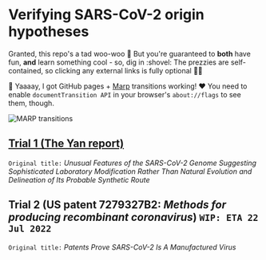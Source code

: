 # Verifying SARS-CoV-2 origin hypotheses

Granted, this repo's a tad woo-woo :zany_face: But you're guaranteed to **both** have fun, **and** learn something cool - so, dig in :shovel: The prezzies are self-contained, so clicking any external links is fully optional :woman_shrugging:

:tada: Yaaaay, I got GitHub pages + [Marp](https://marp.app/) transitions working! :heart: You need to enable `documentTransition API` in your browser's `about://flags` to see them, though.

![MARP transitions](https://user-images.githubusercontent.com/13955209/180341390-edc39a15-1017-429c-9922-ab29677c22cb.gif)

## [Trial 1 (The Yan report)](https://engelanna.github.io/verifying-sars-cov-2-origin-hypotheses/docs/trial_1_the_yan_report.html)

`Original title:` _Unusual Features of the SARS-CoV-2 Genome
Suggesting Sophisticated Laboratory Modification Rather Than Natural Evolution 
and Delineation of Its Probable Synthetic Route_

## Trial 2 (US patent 7279327B2: _Methods for producing recombinant coronavirus_) `WIP: ETA 22 Jul 2022`

`Original title:` _Patents Prove SARS-CoV-2 Is A Manufactured Virus_